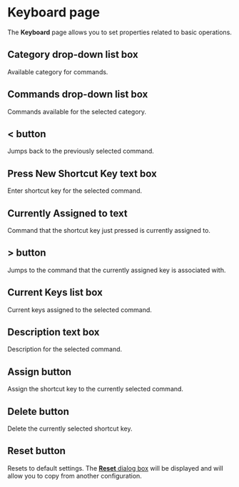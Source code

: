 # Keyboard page

The **Keyboard** page allows you to set properties related to basic
operations.

## Category drop-down list box

Available category for commands.

## Commands drop-down list box

Commands available for the selected category.

## < button

Jumps back to the previously selected command.

## Press New Shortcut Key text box

Enter shortcut key for the selected command.

## Currently Assigned to text

Command that the shortcut key just pressed is currently assigned to.

## \> button

Jumps to the command that the currently assigned key is associated with.

## Current Keys list box

Current keys assigned to the selected command.

## Description text box

Description for the selected command.

## Assign button

Assign the shortcut key to the currently selected command.

## Delete button

Delete the currently selected shortcut key.

## Reset button

Resets to default settings. The
[**Reset** dialog box](../reset/index) will be displayed
and will allow you to copy from another configuration.

